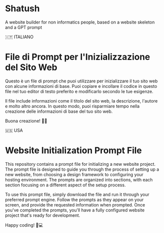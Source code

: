 # Shatush
A website builder for non informatics people, based on a website skeleton and a GPT prompt

🇮🇹 ITALIANO

# File di Prompt per l'Inizializzazione del Sito Web

Questo è un file di prompt che puoi utilizzare per inizializzare il tuo sito web con alcune informazioni di base. Puoi copiare e incollare il codice in questo file nel tuo editor di testo preferito e modificarlo secondo le tue esigenze.

Il file include informazioni come il titolo del sito web, la descrizione, l'autore e molto altro ancora. In questo modo, puoi risparmiare tempo nella creazione delle informazioni di base del tuo sito web.

Buona creazione! 🔨✨

🇺🇸 USA

# Website Initialization Prompt File

This repository contains a prompt file for initializing a new website project. The prompt file is designed to guide you through the process of setting up a new website, from choosing a design framework to configuring your hosting environment. The prompts are organized into sections, with each section focusing on a different aspect of the setup process.

To use this prompt file, simply download the file and run it through your preferred prompt engine. Follow the prompts as they appear on your screen, and provide the requested information when prompted. Once you've completed the prompts, you'll have a fully configured website project that's ready for development.

Happy coding! 🚀💻


